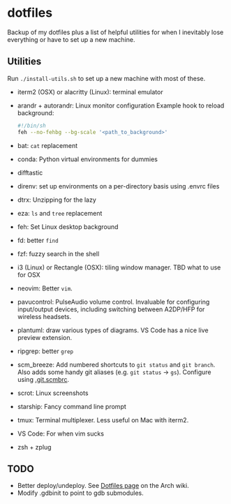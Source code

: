 # dotfiles

Backup of my dotfiles plus a list of helpful utilities for when I inevitably lose everything
or have to set up a new machine.

## Utilities

Run `./install-utils.sh` to set up a new machine with most of these.

* iterm2 (OSX) or alacritty (Linux): terminal emulator
* arandr + autorandr: Linux monitor configuration
  Example hook to reload background:

  ```sh
  #!/bin/sh
  feh --no-fehbg --bg-scale '<path_to_background>'
  ```

* bat: `cat` replacement
* conda: Python virtual environments for dummies
* difftastic
* direnv: set up environments on a per-directory basis using .envrc files
* dtrx: Unzipping for the lazy
* eza: `ls` and `tree` replacement
* feh: Set Linux desktop background
* fd: better `find`
* fzf: fuzzy search in the shell
* i3 (Linux) or Rectangle (OSX): tiling window manager. TBD what to use for OSX
* neovim: Better `vim`.
* pavucontrol: PulseAudio volume control. Invaluable for configuring input/output devices,
  including switching between A2DP/HFP for wireless headsets.
* plantuml: draw various types of diagrams. VS Code has a nice live preview extension.
* ripgrep: better `grep`
* scm\_breeze: Add numbered shortcuts to `git status` and `git branch`. Also adds some handy git
  aliases (e.g. `git status` -> `gs`). Configure using [.git.scmbrc](scm_breeze/.git.scmbrc).
* scrot: Linux screenshots
* starship: Fancy command line prompt
* tmux: Terminal multiplexer. Less useful on Mac with iterm2.
* VS Code: For when vim sucks
* zsh + zplug

## TODO

* Better deploy/undeploy. See [Dotfiles page](https://wiki.archlinux.org/index.php/Dotfiles) on the
Arch wiki.
* Modify .gdbinit to point to gdb submodules.
